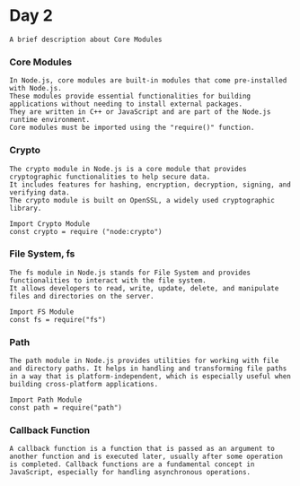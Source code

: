 # Day 2
    A brief description about Core Modules

### Core Modules
    In Node.js, core modules are built-in modules that come pre-installed with Node.js. 
    These modules provide essential functionalities for building applications without needing to install external packages. 
    They are written in C++ or JavaScript and are part of the Node.js runtime environment.
    Core modules must be imported using the "require()" function.

### Crypto 
    The crypto module in Node.js is a core module that provides cryptographic functionalities to help secure data. 
    It includes features for hashing, encryption, decryption, signing, and verifying data. 
    The crypto module is built on OpenSSL, a widely used cryptographic library.
    
    Import Crypto Module
    const crypto = require ("node:crypto")

### File System, fs
    The fs module in Node.js stands for File System and provides functionalities to interact with the file system. 
    It allows developers to read, write, update, delete, and manipulate files and directories on the server. 

    Import FS Module
    const fs = require("fs")

### Path
    The path module in Node.js provides utilities for working with file and directory paths. It helps in handling and transforming file paths in a way that is platform-independent, which is especially useful when building cross-platform applications.

    Import Path Module
    const path = require("path")


### Callback Function
    A callback function is a function that is passed as an argument to another function and is executed later, usually after some operation is completed. Callback functions are a fundamental concept in JavaScript, especially for handling asynchronous operations.

